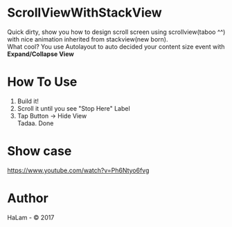 # ScrollViewWithStackView
Quick dirty, show you how to design scroll screen using scrollview(taboo ^^) with nice animation inherited from stackview(new born).
<br>What cool? You use Autolayout to auto decided your content size event with <b>
Expand/Collapse View</b> </br>

# How To Use
1. Build it!
2. Scroll it until you see "Stop Here" Label
3. Tap Button -> Hide View
<br>Tadaa. Done </br>

# Show case

https://www.youtube.com/watch?v=Ph6Ntyo6fvg


# Author
HaLam - © 2017
